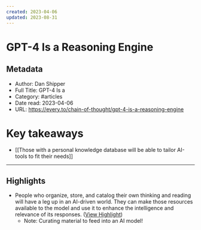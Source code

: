 ```yaml
---
created: 2023-04-06
updated: 2023-08-31
---
```

# GPT-4 Is a Reasoning Engine

## Metadata
- Author: Dan Shipper
- Full Title: GPT-4 Is a
- Category: #articles
- Date read: 2023-04-06
- URL: https://every.to/chain-of-thought/gpt-4-is-a-reasoning-engine
# Key takeaways
- [[Those with a personal knowledge database will be able to tailor AI-tools to fit their needs]]

---

## Highlights
- People who organize, store, and catalog their own thinking and reading will have a leg up in an AI-driven world. They can make those resources available to the model and use it to enhance the intelligence and relevance of its responses. ([View Highlight](https://read.readwise.io/read/01gxaqwnyqcb6j13wqkr5wwgnj))
    - Note: Curating material to feed into an AI model!
